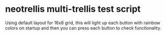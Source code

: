 # neotrellis multi-trellis test script

Using default layout for 16x8 grid, this will light up each button with rainbow colors on startup and then you can press each button to check functionality.

